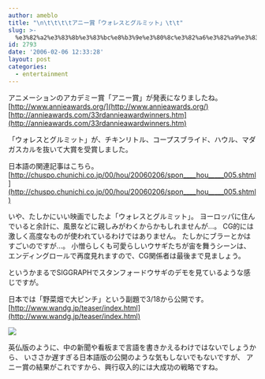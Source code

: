 ```yaml
---
author: ameblo
title: "\n\t\t\t\tアニー賞「ウォレスとグルミット」\t\t"
slug: >-
  %e3%82%a2%e3%83%8b%e3%83%bc%e8%b3%9e%e3%80%8c%e3%82%a6%e3%82%a9%e3%83%ac%e3%82%b9%e3%81%a8%e3%82%b0%e3%83%ab%e3%83%9f%e3%83%83%e3%83%88%e3%80%8d
id: 2793
date: '2006-02-06 12:33:28'
layout: post
categories:
  - entertainment
---
```


アニメーションのアカデミー賞「アニー賞」が発表になりましたね。 [http://www.annieawards.org/](http://www.annieawards.org/) [http://annieawards.com/33rdannieawardwinners.htm](http://annieawards.com/33rdannieawardwinners.htm)

「ウォレスとグルミット」が、チキンリトル、コープスブライド、ハウル、マダガスカルを抜いて大賞を受賞しました。

日本語の関連記事はこちら。 [http://chuspo.chunichi.co.jp/00/hou/20060206/spon____hou_____005.shtml](http://chuspo.chunichi.co.jp/00/hou/20060206/spon____hou_____005.shtml)

いや、たしかにいい映画でしたよ「ウォレスとグルミット」。 ヨーロッパに住んでいると余計に、風景などに親しみがわくからかもしれませんが…。 CG的には激しく高度なものが使われているわけではありません。 たしかにブラーとかはすごいのですが…。 小憎らしくも可愛らしいウサギたちが宙を舞うシーンは、エンディングロールで再度見れますので、CG関係者は最後まで見ましょう。

というかまるでSIGGRAPHでスタンフォードウサギのデモを見ているような感じですが。

日本では「野菜畑で大ピンチ」という副題で3/18から公開です。 [http://www.wandg.jp/teaser/index.html](http://www.wandg.jp/teaser/index.html)

[![](http://www.wandg.jp/teaser/images/wg.gif)](http://www.wandg.jp/teaser/index.html)

英仏版のように、中の新聞や看板まで言語を書きかえるわけではないでしょうから、 いささか遅すぎる日本語版の公開のような気もしないでもないですが、 アニー賞の結果がこれですから、興行収入的には大成功の戦略ですね。